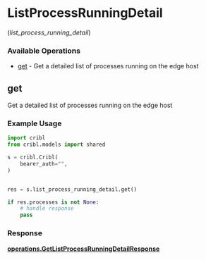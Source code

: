 # ListProcessRunningDetail
(*list_process_running_detail*)

### Available Operations

* [get](#get) - Get a detailed list of processes running on the edge host

## get

Get a detailed list of processes running on the edge host

### Example Usage

```python
import cribl
from cribl.models import shared

s = cribl.Cribl(
    bearer_auth="",
)


res = s.list_process_running_detail.get()

if res.processes is not None:
    # handle response
    pass
```


### Response

**[operations.GetListProcessRunningDetailResponse](../../models/operations/getlistprocessrunningdetailresponse.md)**

